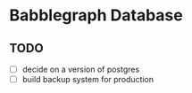 # Babblegraph Database

## TODO

- [ ] decide on a version of postgres
- [ ] build backup system for production
